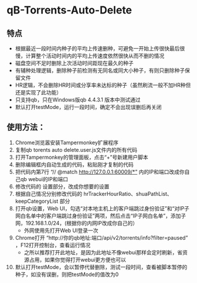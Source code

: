 # qB-Torrents-Auto-Delete

## 特点

 * 根据最近一段时间内种子的平均上传速删种，可避免一开始上传很快最后很慢，计算整个活动时间内的平均上传速度依然很快从而不删的情况
 * 磁盘空间不足时删除上次活动时间距现在最久的种子
 * 有辅种处理逻辑，删除种子前检测有无同名或同大小种子，有则只删除种子保留文件
 * HR逻辑，不会删除HR时间或分享率未达标的种子（虽然刷流一般不加HR种但还是实现了此功能）
 * 只支持qb，只在Windows版qb 4.4.3.1 版本中测试通过
 * 默认打开testMode，运行一段时间，确定不会出现误删后再关闭

## 使用方法：
1. Chrome浏览嚣安装Tampermonkey扩展程序
2. 复制qb torents auto delete.user.js文件内的所有代码
3. 打开Tampermonkey的管理面板，点击“+”号新建用户脚本
4. 删除编辑框内自动生成的代码，粘贴刚才复制的代码
5. 把代码内第7行 “// @match        http://127.0.0.1:60009/*” 内的IP和端口改成你自己qb webui的IP和端口
6. 修改代码的 设置部分，改成你想要的设置
7. 根据自己情况分别修改代码的 hrTrackerHourRatio、shuaPathList、keepCategoryList 部分
8. 打开qb设置，Web UI，勾选“对本地主机上的客户端跳过身份验证”和“对IP子网白名单中的客户端跳过身份验证”两项，然后点击“IP子网白名单”，添加子网，192.168.1.0/24，(根据你的内网IP改成你自己的）
   - 外网使用先打开Web UI登录一次
9. Chrome打开 “http://你的qb地址:端口/api/v2/torrents/info?filter=paused” ，F12打开控制台，查看运行情况
   - 之所以推荐打开此地址，是因为此地址不像webui那样会定时刷新，省资源占用，如果你觉得打开webui更方便也可以
10. 默认打开testMode，会以暂停代替删除，测试一段时间，查看被脚本暂停的种子，如没有误删，则把testMode的值改为0
